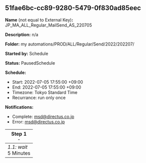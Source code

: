 ## 51fae6bc-cc89-9280-5479-0f830ad85eec

**Name** (not equal to External Key)**:** JP_MA_ALL_Regular_MailSend_AS_220705

**Description:** n/a

**Folder:** my automations/PROD/ALL/Regular/Send/2022/202207/

**Started by:** Schedule

**Status:** PausedSchedule

**Schedule:**

* Start: 2022-07-05 17:55:00 +09:00
* End: 2022-07-05 17:55:00 +09:00
* Timezone: Tokyo Standard Time
* Recurrance: run only once

**Notifications:**

* Complete: msd@directus.co.jp
* Error: msd@directus.co.jp

| Step 1<br>_<small>-</small>_ |
| --- |
| _1.1: wait_<br>5 Minutes |
